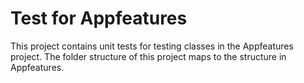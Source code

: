 # Test for Appfeatures

This project contains unit tests for testing classes in the Appfeatures project. The folder structure of this project maps to the structure in Appfeatures.